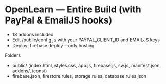 # OpenLearn — Entire Build (with PayPal & EmailJS hooks)
- 18 addons included
- Edit /public/config.js with your PAYPAL_CLIENT_ID and EMAILJS keys
- Deploy: firebase deploy --only hosting

Folders
- public/ (index.html, styles.css, app.js, firebase.js, sw.js, manifest.json, addons/, icons/)
- firebase.json, firestore.rules, storage.rules, database.rules.json
